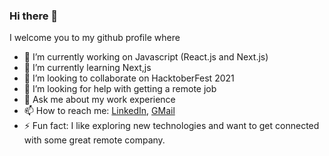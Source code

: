 ### Hi there 👋

<!--
**chiranjeevagrawal57/chiranjeevagrawal57** is a ✨ _special_ ✨ repository because its `README.md` (this file) appears on your GitHub profile.
-->

I welcome you to my github profile where

- 🔭 I’m currently working on Javascript (React.js and Next.js)
- 🌱 I’m currently learning Next,js
- 👯 I’m looking to collaborate on HacktoberFest 2021
- 🤔 I’m looking for help with getting a remote job
- 💬 Ask me about my work experience
- 📫 How to reach me: [LinkedIn](https://www.linkedin.com/in/chiranjeev-agrawal-07a071a1/), [GMail](chiranjeevagrawal57@gmail.com)
- ⚡ Fun fact: I like exploring new technologies and want to get connected with some great remote company.

